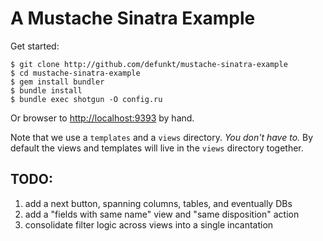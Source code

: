 A Mustache Sinatra Example
==========================

Get started:

    $ git clone http://github.com/defunkt/mustache-sinatra-example
    $ cd mustache-sinatra-example
    $ gem install bundler
    $ bundle install
    $ bundle exec shotgun -O config.ru

Or browser to <http://localhost:9393> by hand.

Note that we use a `templates` and a `views` directory. *You don't
have to.* By default the views and templates will live in the `views`
directory together.

TODO:
-----
1.  add a next button, spanning columns, tables, and eventually DBs
2.  add a "fields with same name" view and "same disposition" action
3.  consolidate filter logic across views into a single incantation

